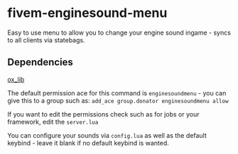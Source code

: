 # fivem-enginesound-menu
Easy to use menu to allow you to change your engine sound ingame - syncs to all clients via statebags.

## Dependencies
[ox_lib](https://github.com/overextended/ox_lib)

The default permission ace for this command is `enginesoundmenu` - you can give this to a group such as:
`add_ace group.donator enginesoundmenu allow`

If you want to edit the permissions check such as for jobs or your framework, edit the `server.lua`

You can configure your sounds via `config.lua` as well as the default keybind - leave it blank if no default keybind is wanted.